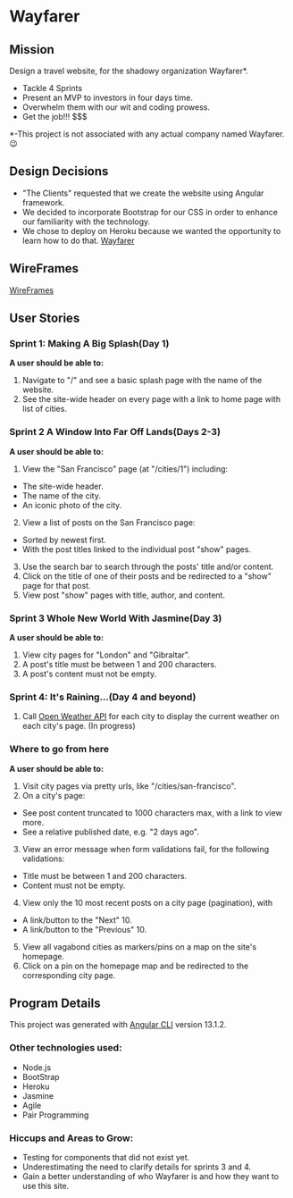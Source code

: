 # Wayfarer

## Mission
Design a travel website, for the shadowy organization Wayfarer*.
- Tackle 4 Sprints
- Present an MVP to investors in four days time.
- Overwhelm them with our wit and coding prowess.
- Get the job!!! $$$

*-This project is not associated with any actual company named Wayfarer. 😉 
## Design Decisions
- "The Clients" requested that we create the website using Angular framework.
- We decided to incorporate Bootstrap for our CSS in order to enhance our  familiarity with the technology.
- We chose to deploy on Heroku because we wanted the opportunity to learn how to do that. [Wayfarer](https://wayfarer-sethrichard.herokuapp.com/)


## WireFrames
[WireFrames](./src/assets/wireframes.png)

## User Stories

### Sprint 1: Making A Big Splash(Day 1)

**A user should be able to:**
 1. Navigate to "/" and see a basic splash page with the name of the website. 
 2. See the site-wide header on every page with a link to home page with list of cities. 

### Sprint 2 A Window Into Far Off Lands(Days 2-3)

**A user should be able to:** 
1. View the "San Francisco" page (at "/cities/1") including:
  * The site-wide header.
  * The name of the city.
  * An iconic photo of the city.
2. View a list of posts on the San Francisco page:
  * Sorted by newest first.
  * With the post titles linked to the individual post "show" pages.
3. Use the search bar to search through the posts' title and/or content.
4. Click on the title of one of their posts and be redirected to a "show" page for that post.
5. View post "show" pages with title, author, and content.

### Sprint 3 Whole New World With Jasmine(Day 3)

**A user should be able to:**

1. View city pages for "London" and "Gibraltar".
2. A post's title must be between 1 and 200 characters.
3. A post's content must not be empty.

### Sprint 4: It's Raining...(Day 4 and beyond)
1. Call [Open Weather API](https://openweathermap.org/current) for each city to display the current weather on each city's page. (In progress)

### Where to go from here

**A user should be able to:**

1. Visit city pages via pretty urls, like "/cities/san-francisco".
2. On a city's page:
  * See post content truncated to 1000 characters max, with a link to view more.
  * See a relative published date, e.g. "2 days ago".
3. View an error message when form validations fail, for the following validations:
  * Title must be between 1 and 200 characters.
  * Content must not be empty.
4. View only the 10 most recent posts on a city page (pagination), with
  * A link/button to the "Next" 10.
  * A link/button to the "Previous" 10.
5. View all vagabond cities as markers/pins on a map on the site's homepage.
6. Click on a pin on the homepage map and be redirected to the corresponding city page.

## Program Details
This project was generated with [Angular CLI](https://github.com/angular/angular-cli) version 13.1.2.
### Other technologies used:

- Node.js
- BootStrap
- Heroku
- Jasmine
- Agile
- Pair Programming

### Hiccups and Areas to Grow:
  - Testing for components that did not exist yet.
  - Underestimating the need to clarify details for sprints 3 and 4. 
  - Gain a better understanding of who Wayfarer is and how they want to use this site.

